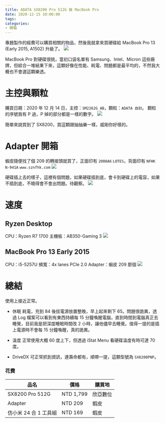 ```yaml
---
title: ADATA SX8200 Pro 512G 裝 MacBook Pro
date: 2020-12-15 10:00:00
tags:
categories:
- 開箱
---
```

專題製作的經費可以購買相關的物品，然後我就拿來買硬碟給 MacBook Pro 13 (Early 2015, A1502) 升級了。
![](https://bn1302files.storage.live.com/y4mwe9rksf0s0Xw-1O7wYGUXPSY_g3DxLGXRMI_ajWox9eUINNN0jxfGflgyW5Q_UbnnRkPZ7mqeFY7yG9zXKiYxElD1a9yO99tTbHy0HLr6wquZqBe7tcjZk_WY7FwsAotXRKLKAHoHGMDTkn91lUCqKSmB7r8x9RMWQnNyb_FtmElsbI4RwyQoodlJqACHMtv?width=4000&height=2667&cropmode=none)
<!--more-->

MacBook Pro 對硬碟很挑，當初口袋名單有 Samsung、Intel、Micron 這些廠牌，但綜合一堆結果下來，這顆好像在性能、耗電、問題都是最平均的，不然我大概也不會選這顆樂透。

# 主控與顆粒
購買日期：2020 年 12 月 14 日，主控：`SM2262G AB`，顆粒：`ADATA 自封`。
顆粒的序號我有 P 過，P 掉的部分都是一樣的數字。
![](https://bn1302files.storage.live.com/y4mx7MHVW_tI4KPtPjgOs73JAbVG6d9VADJIg8T1EMa2d2Ws7U0RS5DMD3T6bLI9pMFIAaanA-kKWokzw0JxTi9XfOk1KNV05Ug61XnSQ5bDJKUjYp8KfJsNejEDKVv5nGWK8omWu5QgxlLh-Ibq88h4pZlJM1MhHSuWWLhIAia3RC2wlq_Ib_piT-tPZzN_vlM?width=2571&height=1115)

簡單來說買到了 SX8200，買這顆跟抽抽樂一樣，威剛你好樣的。

# Adapter 開箱
蝦皮隨便找了個 209 的轉接頭就買了，正面印有 `2008A6` `LOTES`，背面印有 `NFHK N-941A` `www.sznfhk.com`
![](https://bn1302files.storage.live.com/y4mX58DeQTOaKzBA0sTmcJlUZMO2nVrAWMJkn2m_p-9lJBsYQ2AkL4-Wc-kBwoG8WNtYcvrdwqkvadFBCNQ_LRbMYZzEGHbRKH_knIB1umCyFN5pUtRfSc-gDAfb7Tjq_ZOFD5P6K8PgPxMdnWpVAO0Ya9gYLQbgbbN6r-RONBMEOcULplWiaW4A_PMC_XpC4Ll?width=4000&height=1333)

硬碟插上去的樣子，這裡有個問題，如果硬碟插到底，會卡到硬碟上的電容，如果不插到底，不曉得會不會出問題。待觀察。
![](https://bn1302files.storage.live.com/y4mtXixH29ZBCyXOuARG0Amt1RU2jrwI10g7ISES4VnWqqdQovDXWNMDIdvL4goyHECyyHqs25VTIRKw1PcssqFlV-EYdlr7BT3ZzTV6HFJdm5uw8kcGkr9BD4Z6Ha3iBKUyLgi_QZ28p63_Pb2suKe8HvBq9qyDd0phw3r_FhTiXb6OXtt0RWvG6adZIidaY7j?width=4000&height=2667)


# 速度
## Ryzen Desktop
CPU：Ryzen R7 1700
主機板：AB350-Gaming 3
![](https://bn1302files.storage.live.com/y4mLTuJLLFAWC81LBiRC2Ccf-_SimUE7Zc2WlYDqrqETuJNmX8HNj8D_Si2ONyrY7fHcHb2cKXHhCCxAC1AcKE4-9tvWVK95CFgzYGBUi_xSoFszFBHT9qtM5dD7X7lTRCbO_BQjOGfNG-qwyQyHhmbXIAGCTXjzhVqdY5muJXegPI3ZhMO3hQk5SoxPVFSBkEC?width=402&height=367)


## MacBook Pro 13 Early 2015
CPU：i5-5257U
頻寬：4x lanes PCIe 2.0
Adapter：蝦皮 209 那個
![](https://bn1302files.storage.live.com/y4mCiy2e366brMwspITn8VKDbHDLydx9mRRMIZGx7utAZxbKJb09lzokuPPePuGtfJadQBnfwZZMuDk3uRavwIvF8EBIorYDA2jYsNBm8HEKwEnLvCNbfvq1TGZygUpcnicdMCC0i0Qrzwlhgnh1N1bwb2QB5LKIemiGwtdLkcCAG8jj_ATGjzAyu8D6NNQwgKq?width=1556&height=1604)

# 總結

使用上接近正常。

- 休眠
耗電，充到 84 後拔電源放置整晚，早上起來剩下 65。問題很詭異，透過 Log 檔案可以看到有東西持續每 15 分鐘喚醒電腦，直到時間到電腦真正去睡覺，目前我是把深度睡眠時間改 2 小時，讓他儘早去睡覺。值得一提的是插上電源時不會每 15 分鐘喚醒，真的詭異。

- 溫度
正常使用大概 60 度上下，但透過 iStat Menu 看硬碟溫度有時可達 70 度。

- DriveDX 
可正常抓到資訊，連壽命都有，順帶一提，這顆型號為 `SX8200PNP`。

### 花費
| 品名 | 價格 | 購買地 |
| --- | --- | --- |
| SX8200 Pro 512G | NTD 1,799 | 欣亞數位 |
| Adapter | NTD 209 | 蝦皮 |
| 仿小米 24 合 1 工具組| NTD 169 | 蝦皮 |